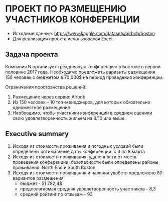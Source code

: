 # ПРОЕКТ ПО РАЗМЕЩЕНИЮ УЧАСТНИКОВ КОНФЕРЕНЦИИ
- Исходные данные: https://www.kaggle.com/datasets/airbnb/boston
- Для реализации проекта использовался Excel.


## Задача проекта
Компания N организует трехдневную конференцию в Бостоне в первой половине 2017 года. 
Необходимо предложить варианты размещения 150 человек с бюджетом в 70 000$ на период проведения конференции.

Ограничения пространства решений:
1. Размещение через сервис Airbnb 
2. Из 150 человек – 10 топ-менеджеров, для которых обязательно одноместное размещение
3. Необходимо, чтобы участники конференции в среднем оценили свою удовлетворенность жильем на 8/10 или выше.


## Executive summary
1. Исходя из стоимости проживания и погодных условий были определены оптимальные даты конференции: с 6 по 8 марта
2. Исходя из стоимости проживания, удаленности от места проведения конференции, безопасности были определены районы проживания: North End и South Boston
3. Исходя из стоимости проживания и наличия удобств предложено 80 вариантов размещения:
	- бюджет - 51 782,4$
	- предполагаемая средняя удовлетворенность участников - 8,3
	- средний рейтинг по отзывам - 93
